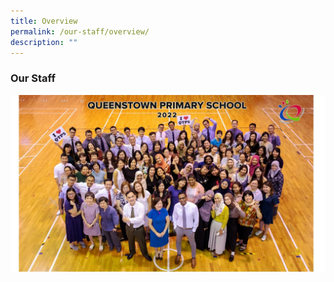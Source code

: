 ```yaml
---
title: Overview
permalink: /our-staff/overview/
description: ""
---
```

### **Our Staff**

![](/images/all-staff-2022.jpg)